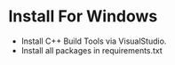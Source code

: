 # Install For Windows
- Install C++ Build Tools via VisualStudio.
- Install all packages in requirements.txt